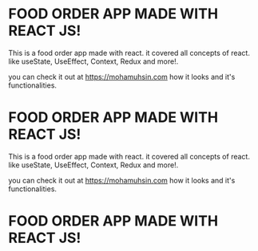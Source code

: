 # FOOD ORDER APP MADE WITH REACT JS!

This is a food order app made with react. it covered all concepts of react. like useState, UseEffect, Context, Redux and more!.

you can check it out at https://mohamuhsin.com how it looks and it's functionalities.

# FOOD ORDER APP MADE WITH REACT JS!

This is a food order app made with react. it covered all concepts of react. like useState, UseEffect, Context, Redux and more!.

you can check it out at https://mohamuhsin.com how it looks and it's functionalities.

# FOOD ORDER APP MADE WITH REACT JS!
